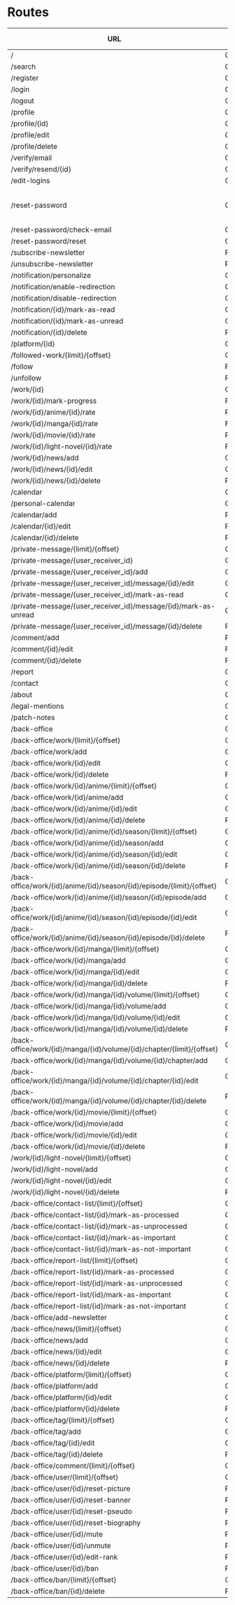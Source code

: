 # Routes

| URL | HTTPS Method | Controller | Method | Comment |
|--|--|--|--|--|
| / | GET | Main | home | |
| /search | GET/POST | Main | search | |
| /register | GET/POST | Registration | register | |
| /login | GET/POST | Security | login | |
| /logout | GET/POST | Security | logout | |
| /profile | GET | User | profile | |
| /profile/{id} | GET | User | profile | |
| /profile/edit | GET/POST | User | editProfile | |
| /profile/delete | GET/POST | User | delete | |
| /verify/email | GET | Registration | verifyUserEmail | |
| /verify/resend/{id} | GET | Registration | resendVerifyEmail | |
| /edit-logins | GET/POST | User | editLogins | |
| /reset-password | GET/POST | ResetPassword | request | Sends a mail to the given mail |
| /reset-password/check-email | GET/POST | ResetPassword | checkEmail | |
| /reset-password/reset | GET/POST | ResetPassword | reset | |
| /subscribe-newsletter | POST | User | subscribeNewsletter | |
| /unsubscribe-newsletter | POST | User | unsubscribeNewsletter | |
| /notification/personalize | GET/POST | User | personalizeNotification | |
| /notification/enable-redirection | GET | User | enableRedirection | |
| /notification/disable-redirection | GET | User | disableRedirection | |
| /notification/{id}/mark-as-read | GET | Notification | markAsRead | |
| /notification/{id}/mark-as-unread | GET | Notification | markAsUnread | |
| /notification/{id}/delete | POST | Notification | delete | |
| /platform/{id} | GET | Platform | show | |
| /followed-work/{limit}/{offset} | GET | User | listFollowedWork | |
| /follow | POST | User | follow | |
| /unfollow | POST | User | unfollow | |
| /work/{id} | GET | Work | show | |
| /work/{id}/mark-progress | POST | User | markProgress | |
| /work/{id}/anime/{id}/rate | POST | User | rate | |
| /work/{id}/manga/{id}/rate | POST | User | rate | |
| /work/{id}/movie/{id}/rate | POST | User | rate | |
| /work/{id}/light-novel/{id}/rate | POST | User | rate | |
| /work/{id}/news/add | GET/POST | WorkNews | new | |
| /work/{id}/news/{id}/edit | GET/POST | WorkNews | edit | |
| /work/{id}/news/{id}/delete | POST | WorkNews | delete | |
| /calendar | GET | Calendar | index | |
| /personal-calendar | GET | Calendar | personalCalendar | |
| /calendar/add | POST | Calendar | new | |
| /calendar/{id}/edit | POST | Calendar | edit | |
| /calendar/{id}/delete | POST | Calendar | delete | |
| /private-message/{limit}/{offset} | GET | PrivateMessage | index | |
| /private-message/{user_receiver_id} | GET | PrivateMessage | show | |
| /private-message/{user_receiver_id}/add | GET/POST | PrivateMessage | new | |
| /private-message/{user_receiver_id}/message/{id}/edit | GET/POST | PrivateMessage | edit | |
| /private-message/{user_receiver_id}/mark-as-read | GET | PrivateMessage | markConversationAsRead | |
| /private-message/{user_receiver_id}/message/{id}/mark-as-unread | GET | PrivateMessage | markMessageAsUnread | |
| /private-message/{user_receiver_id}/message/{id}/delete | POST | PrivateMessage | delete | |
| /comment/add | POST | Comment | new | |
| /comment/{id}/edit | POST | Comment | edit | |
| /comment/{id}/delete | POST | Comment | delete | |
| /report | GET/POST | Report | new | |
| /contact | GET/POST | Contact | new | |
| /about | GET | Main | about | |
| /legal-mentions | GET | Main | legalMentions | |
| /patch-notes | GET | Main | patchNotes | |
| /back-office | GET | Main | backOffice | |
| /back-office/work/{limit}/{offset} | GET | Work | index | |
| /back-office/work/add | GET/POST | Work | new | |
| /back-office/work/{id}/edit | GET/POST | Work | edit | |
| /back-office/work/{id}/delete | POST | Work | delete | |
| /back-office/work/{id}/anime/{limit}/{offset} | GET | Anime | index | |
| /back-office/work/{id}/anime/add | GET/POST | Anime | new | |
| /back-office/work/{id}/anime/{id}/edit | GET/POST | Anime | edit | |
| /back-office/work/{id}/anime/{id}/delete | POST | Anime | delete | |
| /back-office/work/{id}/anime/{id}/season/{limit}/{offset} | GET | Season | index | |
| /back-office/work/{id}/anime/{id}/season/add | GET/POST | Season | new | |
| /back-office/work/{id}/anime/{id}/season/{id}/edit | GET/POST | Season | edit | |
| /back-office/work/{id}/anime/{id}/season/{id}/delete | POST | Season | delete | |
| /back-office/work/{id}/anime/{id}/season/{id}/episode/{limit}/{offset} | GET | Episode | index | |
| /back-office/work/{id}/anime/{id}/season/{id}/episode/add | GET/POST | Episode | new | |
| /back-office/work/{id}/anime/{id}/season/{id}/episode/{id}/edit | GET/POST | Episode | edit | |
| /back-office/work/{id}/anime/{id}/season/{id}/episode/{id}/delete | POST | Episode | delete | |
| /back-office/work/{id}/manga/{limit}/{offset} | GET | Manga | index | |
| /back-office/work/{id}/manga/add | GET/POST | Manga | new | |
| /back-office/work/{id}/manga/{id}/edit | GET/POST | Manga | edit | |
| /back-office/work/{id}/manga/{id}/delete | POST | Manga | delete | |
| /back-office/work/{id}/manga/{id}/volume/{limit}/{offset} | GET | Volume | index | |
| /back-office/work/{id}/manga/{id}/volume/add | GET/POST | Volume | new | |
| /back-office/work/{id}/manga/{id}/volume/{id}/edit | GET/POST | Volume | edit | |
| /back-office/work/{id}/manga/{id}/volume/{id}/delete | POST | Volume | delete | |
| /back-office/work/{id}/manga/{id}/volume/{id}/chapter/{limit}/{offset} | GET | Chapter | index | |
| /back-office/work/{id}/manga/{id}/volume/{id}/chapter/add | GET/POST | Chapter | new | |
| /back-office/work/{id}/manga/{id}/volume/{id}/chapter/{id}/edit | GET/POST | Chapter | edit | |
| /back-office/work/{id}/manga/{id}/volume/{id}/chapter/{id}/delete | POST | Chapter | delete | |
| /back-office/work/{id}/movie/{limit}/{offset} | GET | Movie | index | |
| /back-office/work/{id}/movie/add | GET/POST | Movie | new | |
| /back-office/work/{id}/movie/{id}/edit | GET/POST | Movie | edit | |
| /back-office/work/{id}/movie/{id}/delete | POST | Movie | delete | |
| /work/{id}/light-novel/{limit}/{offset} | GET | LightNovel | index | |
| /work/{id}/light-novel/add | GET/POST | LightNovel | new | |
| /work/{id}/light-novel/{id}/edit | GET/POST | LightNovel | edit | |
| /work/{id}/light-novel/{id}/delete | POST | LightNovel | delete | |
| /back-office/contact-list/{limit}/{offset} | GET | Contact | index | |
| /back-office/contact-list/{id}/mark-as-processed | GET | Contact | markAsProcessed | |
| /back-office/contact-list/{id}/mark-as-unprocessed | GET | Contact | markAsUnprocessed | |
| /back-office/contact-list/{id}/mark-as-important | GET | Contact | markAsImportant | |
| /back-office/contact-list/{id}/mark-as-not-important | GET | Contact | markAsNotImportant | |
| /back-office/report-list/{limit}/{offset} | GET | Report | index | |
| /back-office/report-list/{id}/mark-as-processed | GET | Report | markAsProcessed | |
| /back-office/report-list/{id}/mark-as-unprocessed | GET | Report | markAsUnprocessed | |
| /back-office/report-list/{id}/mark-as-important | GET | Report | markAsImportant | |
| /back-office/report-list/{id}/mark-as-not-important | GET | Report | markAsNotImportant | |
| /back-office/add-newsletter | GET/POST | Newsletter | new | |
| /back-office/news/{limit}/{offset} | GET | News | index | |
| /back-office/news/add | GET/POST | News | new | |
| /back-office/news/{id}/edit | GET/POST | News | edit | |
| /back-office/news/{id}/delete | POST | News | delete | |
| /back-office/platform/{limit}/{offset} | GET | Platform | index | |
| /back-office/platform/add | GET/POST | Platform | new | |
| /back-office/platform/{id}/edit | GET/POST | Platform | edit | |
| /back-office/platform/{id}/delete | POST | Platform | delete | |
| /back-office/tag/{limit}/{offset} | GET | Tag | index | |
| /back-office/tag/add | GET/POST | Tag | new | |
| /back-office/tag/{id}/edit | GET/POST | Tag | edit | |
| /back-office/tag/{id}/delete | POST | Tag | delete | |
| /back-office/comment/{limit}/{offset} | GET | Comment | index | |
| /back-office/user/{limit}/{offset} | GET | User | index | |
| /back-office/user/{id}/reset-picture | POST | User | manage | |
| /back-office/user/{id}/reset-banner | POST | User | manage | |
| /back-office/user/{id}/reset-pseudo | POST | User | manage | |
| /back-office/user/{id}/reset-biography | POST | User | manage | |
| /back-office/user/{id}/mute | POST | User | manage | |
| /back-office/user/{id}/unmute | POST | User | manage | |
| /back-office/user/{id}/edit-rank | POST | User | manage | |
| /back-office/user/{id}/ban | POST | User | manage | |
| /back-office/ban/{limit}/{offset} | GET/POST | Ban | index | |
| /back-office/ban/{id}/delete | POST | Ban | delete | |
